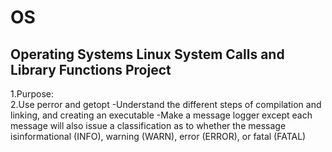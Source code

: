 # OS
Operating Systems
Linux System Calls and Library Functions Project
----
1.Purpose:<br/>
2.Use perror and getopt
-Understand the different steps of compilation and linking, and creating an executable
-Make a message logger except each  message  will  also  issue  a  classification  as  to  whether  the  message  isinformational (INFO), warning (WARN), error (ERROR), or fatal (FATAL)
